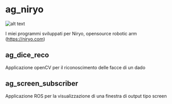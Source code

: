 # ag_niryo
![alt text](https://gavazzionline.files.wordpress.com/2014/01/img_6916.jpg?w=300)

I miei programmi sviluppati per Niryo, opensource robotic arm (https://niryo.com)



## ag_dice_reco
Applicazione openCV per il riconoscimento delle facce di un dado


## ag_screen_subscriber
Applicazione ROS per la visualizzazione di una finestra di output tipo screen
